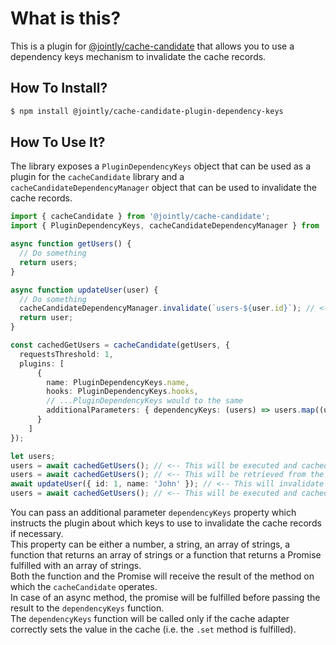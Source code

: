 # What is this?

This is a plugin for [@jointly/cache-candidate](https://github.com/JointlyTech/cache-candidate) that allows you to use a dependency keys mechanism to invalidate the cache records.


## How To Install?

```bash
$ npm install @jointly/cache-candidate-plugin-dependency-keys
```

## How To Use It?

The library exposes a `PluginDependencyKeys` object that can be used as a plugin for the `cacheCandidate` library and a `cacheCandidateDependencyManager` object that can be used to invalidate the cache records.


```typescript
import { cacheCandidate } from '@jointly/cache-candidate';
import { PluginDependencyKeys, cacheCandidateDependencyManager } from '@jointly/cache-candidate-plugin-dependency-keys';

async function getUsers() {
  // Do something
  return users;
}

async function updateUser(user) {
  // Do something
  cacheCandidateDependencyManager.invalidate(`users-${user.id}`); // <-- This is responsible for invalidating the cache records that depend on the key 'users-1'
  return user;
}

const cachedGetUsers = cacheCandidate(getUsers, {
  requestsThreshold: 1,
  plugins: [
      {
        name: PluginDependencyKeys.name,
        hooks: PluginDependencyKeys.hooks,
        // ...PluginDependencyKeys would to the same
        additionalParameters: { dependencyKeys: (users) => users.map((user) => `users-${user.id}`) }
      }
    ]
});

let users;
users = await cachedGetUsers(); // <-- This will be executed and cached
users = await cachedGetUsers(); // <-- This will be retrieved from the cache
await updateUser({ id: 1, name: 'John' }); // <-- This will invalidate the dependency key 'users-1' and the cache record will be removed consequently
users = await cachedGetUsers(); // <-- This will be executed and cached
```

You can pass an additional parameter `dependencyKeys` property which instructs the plugin about which keys to use to invalidate the cache records if necessary.  
This property can be either a number, a string, an array of strings, a function that returns an array of strings or a function that returns a Promise fulfilled with an array of strings.  
Both the function and the Promise will receive the result of the method on which the `cacheCandidate` operates.  
In case of an async method, the promise will be fulfilled before passing the result to the `dependencyKeys` function.  
The `dependencyKeys` function will be called only if the cache adapter correctly sets the value in the cache (i.e. the `.set` method is fulfilled).
